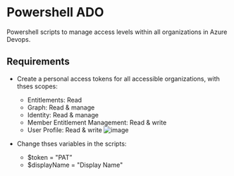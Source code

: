 # Powershell ADO

Powershell scripts to manage access levels within all organizations in Azure Devops.

## Requirements
- Create a personal access tokens for all accessible organizations, with thses scopes:
  - Entitlements: Read
  - Graph: Read & manage
  - Identity: Read & manage
  - Member Entitlement Management: Read & write
  - User Profile: Read & write
![image](https://user-images.githubusercontent.com/88986177/234857318-c82a6e44-4f30-4850-9d7c-f0e01fe740f9.png)

- Change thses variables in the scripts: 
  - $token = "PAT” 
  - $displayName = "Display Name"
